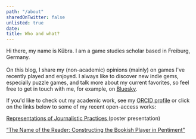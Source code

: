 ```yaml
---
path: "/about"
sharedOnTwitter: false
unlisted: true
date: 
title: Who and what?
---
```

Hi there, my name is Kübra. I am a game studies scholar based in Freiburg, Germany. \
 \
On this blog, I share my (non-academic) opinions (mainly) on games I've recently played and enjoyed. I always like to discover new indie gems, especially puzzle games, and talk more about my current favorites, 
so feel free to get in touch with me, for example, on [Bluesky](https://bsky.app/profile/mostlyindie.com).

If you'd like to check out my academic work, see my [ORCID profile](https://orcid.org/0009-0001-7172-3439) or click on the links below to some of my recent open-access works:

[Representations of Journalistic Practices ](https://mostlyindie.com/PressPlay) (poster presentation)

[“The Name of the Reader: Constructing the Bookish Player in Pentiment"](https://www.taylorfrancis.com/chapters/oa-edit/10.4324/9781003538592-10/name-reader-k%C3%BCbra-aksay-simone-blessing-astrid-ensslin-sebastian-richter-fiona-sch%C3%B6nberg?context=ubx&refId=be6f4921-71c1-4de7-ac45-fae2507fc564)
